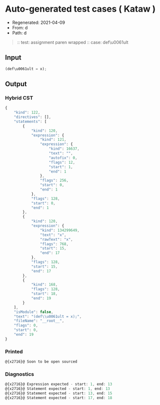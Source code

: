 # Auto-generated test cases ( Kataw )
- Regenerated: 2021-04-09
- From: d
- Path: d
> :: test: assignment paren wrapped
> :: case: def\u0061ult
## Input

`````js
(def\u0061ult = x);
`````

## Output

### Hybrid CST

```javascript
{
    "kind": 122,
    "directives": [],
    "statements": [
        {
            "kind": 120,
            "expression": {
                "kind": 121,
                "expression": {
                    "kind": 16637,
                    "text": "",
                    "autofix": 0,
                    "flags": 12,
                    "start": 1,
                    "end": 1
                },
                "flags": 256,
                "start": 0,
                "end": 1
            },
            "flags": 128,
            "start": 0,
            "end": 1
        },
        {
            "kind": 120,
            "expression": {
                "kind": 134299649,
                "text": "x",
                "rawText": "x",
                "flags": 768,
                "start": 15,
                "end": 17
            },
            "flags": 128,
            "start": 15,
            "end": 17
        },
        {
            "kind": 168,
            "flags": 128,
            "start": 18,
            "end": 19
        }
    ],
    "isModule": false,
    "text": "(def\\u0061ult = x);",
    "fileName": "__root__",
    "flags": 0,
    "start": 0,
    "end": 19
}
```

### Printed

```javascript
@{x2716}@ Soon to be open sourced
```

### Diagnostics

```javascript
@{x2716}@ Expression expected - start: 1, end: 13
@{x2716}@ Statement expected - start: 1, end: 13
@{x2716}@ Statement expected - start: 13, end: 15
@{x2716}@ Statement expected - start: 17, end: 18

```

